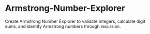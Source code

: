 # Armstrong-Number-Explorer
Create Armstrong Number Explorer to validate integers, calculate digit sums, and identify Armstrong numbers through recursion.
